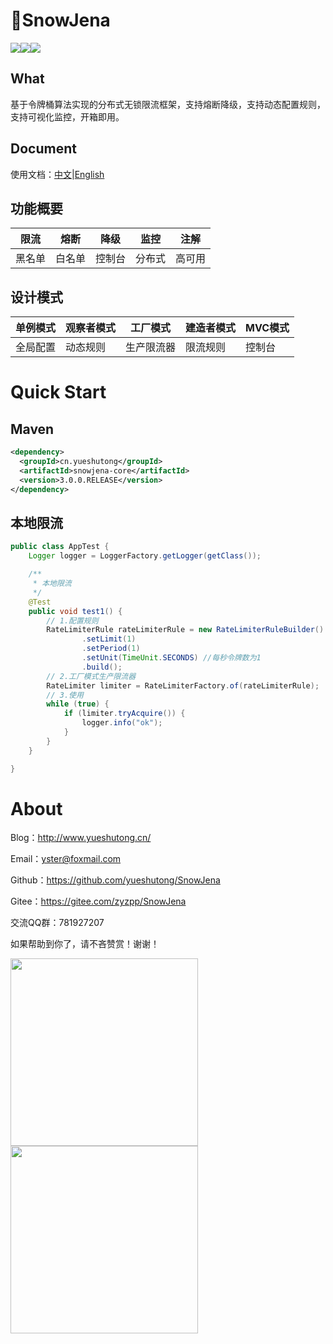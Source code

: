 # :gift_heart:SnowJena

<img src="https://img.shields.io/badge/Language-Java8-green.svg" referrerPolicy="no-referrer"/><img src="https://img.shields.io/badge/Maven-3-green.svg" referrerPolicy="no-referrer"/><img src="https://img.shields.io/badge/License-Apache2.0-green.svg" referrerPolicy="no-referrer"/>

## What

基于令牌桶算法实现的分布式无锁限流框架，支持熔断降级，支持动态配置规则，支持可视化监控，开箱即用。

## Document

使用文档：[中文](./CN_README.md)|[English](./EN_README.md)

## 功能概要

| 限流   | 熔断   | 降级   | 监控   | 注解   |
| ------ | ------ | ------ | ------ | ------ |
| 黑名单 | 白名单 | 控制台 | 分布式 | 高可用 |

## 设计模式

| 单例模式 | 观察者模式 | 工厂模式   | 建造者模式 | MVC模式 |
| -------- | ---------- | ---------- | ---------- | ------- |
| 全局配置 | 动态规则   | 生产限流器 | 限流规则   | 控制台  |


# Quick Start

## Maven

```xml
<dependency>
  <groupId>cn.yueshutong</groupId>
  <artifactId>snowjena-core</artifactId>
  <version>3.0.0.RELEASE</version>
</dependency>
```

## 本地限流

```java
public class AppTest {
    Logger logger = LoggerFactory.getLogger(getClass());

    /**
     * 本地限流
     */
    @Test
    public void test1() {
        // 1.配置规则
        RateLimiterRule rateLimiterRule = new RateLimiterRuleBuilder()
                .setLimit(1)
                .setPeriod(1)
                .setUnit(TimeUnit.SECONDS) //每秒令牌数为1
                .build();
        // 2.工厂模式生产限流器
        RateLimiter limiter = RateLimiterFactory.of(rateLimiterRule);
        // 3.使用
        while (true) {
            if (limiter.tryAcquire()) {
                logger.info("ok");
            }
        }
    }

}
```


# About

Blog：<http://www.yueshutong.cn/>

Email：[yster@foxmail.com](mailto:yster@foxmail.com)

Github：<https://github.com/yueshutong/SnowJena>

Gitee：<https://gitee.com/zyzpp/SnowJena>

交流QQ群：781927207

如果帮助到你了，请不吝赞赏！谢谢！

<img src="https://s2.ax1x.com/2019/08/05/egzGQg.png" width="300px" referrerpolicy="no-referrer">

<img src="https://s2.ax1x.com/2019/08/05/egzkRO.png" width="300px" referrerPolicy="no-referrer">
